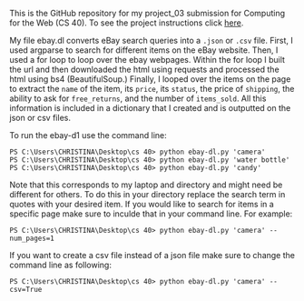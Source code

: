 This is the GitHub repository for my project_03 submission for Computing for the Web (CS 40). To see the project instructions click [here](https://github.com/mikeizbicki/cmc-csci040/tree/2022fall/project_03).

My file ebay.dl converts eBay search queries into a `.json` or `.csv` file. First, I used argparse to search for different items on the eBay website. Then, I used a for loop to loop over the ebay webpages. 
Within the for loop I built the url and then downloaded the html using requests and processed the html using bs4 (BeautifulSoup.) 
Finally, I looped over the items on the page to extract the `name` of the item, its `price`, its `status`, the price of `shipping`, the ability to ask for `free_returns`, and the number of `items_sold`.
All this information is included in a dictionary that I created and is outputted on the json or csv files. 
 
To run the ebay-d1 use the command line:
```
PS C:\Users\CHRISTINA\Desktop\cs 40> python ebay-dl.py 'camera'
PS C:\Users\CHRISTINA\Desktop\cs 40> python ebay-dl.py 'water bottle'
PS C:\Users\CHRISTINA\Desktop\cs 40> python ebay-dl.py 'candy'
```
 
Note that this corresponds to my laptop and directory and might need be different for others. To do this in your directory replace the search term in quotes with your desired item. If you would like to search for items in a specific page make sure to inculde that in your command line. For example:

```
PS C:\Users\CHRISTINA\Desktop\cs 40> python ebay-dl.py 'camera' --num_pages=1
```

If you want to create a csv file instead of a json file make sure to change the command line as following:

```
PS C:\Users\CHRISTINA\Desktop\cs 40> python ebay-dl.py 'camera' --csv=True 
```

 
